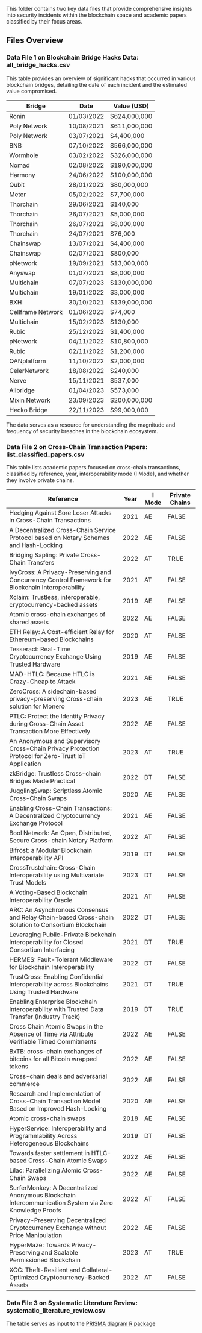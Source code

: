 This folder contains two key data files that provide comprehensive insights into security incidents within the blockchain space and academic papers classified by their focus areas.

## Files Overview
###  Data File 1 on Blockchain Bridge Hacks Data: all_bridge_hacks.csv

This table provides an overview of significant hacks that occurred in various blockchain bridges, detailing the date of each incident and the estimated value compromised.

| Bridge          | Date       | Value (USD) |
|-----------------|------------|-------------|
| Ronin           | 01/03/2022 | $624,000,000 |
| Poly Network    | 10/08/2021 | $611,000,000 |
| Poly Network    | 03/07/2021 | $4,400,000   |
| BNB             | 07/10/2022 | $566,000,000 |
| Wormhole        | 03/02/2022 | $326,000,000 |
| Nomad           | 02/08/2022 | $190,000,000 |
| Harmony         | 24/06/2022 | $100,000,000 |
| Qubit           | 28/01/2022 | $80,000,000  |
| Meter           | 05/02/2022 | $7,700,000   |
| Thorchain       | 29/06/2021 | $140,000     |
| Thorchain       | 26/07/2021 | $5,000,000   |
| Thorchain       | 26/07/2021 | $8,000,000   |
| Thorchain       | 24/07/2021 | $76,000      |
| Chainswap       | 13/07/2021 | $4,400,000   |
| Chainswap       | 02/07/2021 | $800,000     |
| pNetwork        | 19/09/2021 | $13,000,000  |
| Anyswap         | 01/07/2021 | $8,000,000   |
| Multichain      | 07/07/2023 | $130,000,000 |
| Multichain      | 19/01/2022 | $3,000,000   |
| BXH             | 30/10/2021 | $139,000,000 |
| Cellframe Network| 01/06/2023| $74,000      |
| Multichain      | 15/02/2023 | $130,000     |
| Rubic           | 25/12/2022 | $1,400,000   |
| pNetwork        | 04/11/2022 | $10,800,000  |
| Rubic           | 02/11/2022 | $1,200,000   |
| QANplatform     | 11/10/2022 | $2,000,000   |
| CelerNetwork    | 18/08/2022 | $240,000     |
| Nerve           | 15/11/2021 | $537,000     |
| Allbridge       | 01/04/2023 | $573,000     |
| Mixin Network   | 23/09/2023 | $200,000,000 |
| Hecko Bridge    | 22/11/2023 | $99,000,000 |

The data serves as a resource for understanding the magnitude and frequency of security breaches in the blockchain ecosystem.

### Data File 2 on Cross-Chain Transaction Papers: list_classified_papers.csv

This table lists academic papers focused on cross-chain transactions, classified by reference, year, interoperability mode (I Mode), and whether they involve private chains.

| Reference                                                                                      | Year | I Mode | Private Chains |
|------------------------------------------------------------------------------------------------|------|--------|----------------|
| Hedging Against Sore Loser Attacks in Cross-Chain Transactions                                 | 2021 | AE     | FALSE          |
| A Decentralized Cross-Chain Service Protocol based on Notary Schemes and Hash-Locking          | 2022 | AE     | FALSE          |
| Bridging Sapling: Private Cross-Chain Transfers                                                | 2022 | AT     | TRUE           |
| IvyCross: A Privacy-Preserving and Concurrency Control Framework for Blockchain Interoperability | 2021 | AT     | FALSE          |
| Xclaim: Trustless, interoperable, cryptocurrency-backed assets                                | 2019 | AE     | FALSE          |
| Atomic cross-chain exchanges of shared assets                                                  | 2022 | AE     | FALSE          |
| ETH Relay: A Cost-efficient Relay for Ethereum-based Blockchains                               | 2020 | AT     | FALSE          |
| Tesseract: Real-Time Cryptocurrency Exchange Using Trusted Hardware                            | 2019 | AE     | FALSE          |
| MAD-HTLC: Because HTLC is Crazy-Cheap to Attack                                                | 2021 | AE     | FALSE          |
| ZeroCross: A sidechain-based privacy-preserving Cross-chain solution for Monero               | 2023 | AE     | TRUE           |
| PTLC: Protect the Identity Privacy during Cross-Chain Asset Transaction More Effectively       | 2022 | AE     | FALSE          |
| An Anonymous and Supervisory Cross-Chain Privacy Protection Protocol for Zero-Trust IoT Application | 2023 | AT     | TRUE           |
| zkBridge: Trustless Cross-chain Bridges Made Practical                                         | 2022 | DT     | FALSE          |
| JugglingSwap: Scriptless Atomic Cross-Chain Swaps                                              | 2020 | AE     | FALSE          |
| Enabling Cross-Chain Transactions: A Decentralized Cryptocurrency Exchange Protocol            | 2021 | AE     | FALSE          |
| Bool Network: An Open, Distributed, Secure Cross-chain Notary Platform                         | 2022 | AT     | FALSE          |
| Bifröst: a Modular Blockchain Interoperability API                                             | 2019 | DT     | FALSE          |
| CrossTrustchain: Cross-Chain Interoperability using Multivariate Trust Models                  | 2023 | DT     | FALSE          |
| A Voting-Based Blockchain Interoperability Oracle                                               | 2021 | AT     | FALSE          |
| ARC: An Asynchronous Consensus and Relay Chain-based Cross-chain Solution to Consortium Blockchain | 2022 | DT     | FALSE          |
| Leveraging Public-Private Blockchain Interoperability for Closed Consortium Interfacing        | 2021 | DT     | TRUE           |
| HERMES: Fault-Tolerant Middleware for Blockchain Interoperability                              | 2022 | DT     | FALSE          |
| TrustCross: Enabling Confidential Interoperability across Blockchains Using Trusted Hardware   | 2021 | DT     | TRUE           |
| Enabling Enterprise Blockchain Interoperability with Trusted Data Transfer (Industry Track)    | 2019 | DT     | TRUE           |
| Cross Chain Atomic Swaps in the Absence of Time via Attribute Verifiable Timed Commitments     | 2022 | AE     | FALSE          |
| BxTB: cross-chain exchanges of bitcoins for all Bitcoin wrapped tokens                         | 2022 | AE     | FALSE          |
| Cross-chain deals and adversarial commerce                                                     | 2022 | AE     | FALSE          |
| Research and Implementation of Cross-Chain Transaction Model Based on Improved Hash-Locking   | 2020 | AE     | FALSE          |
| Atomic cross-chain swaps                                                                       | 2018 | AE     | FALSE          |
| HyperService: Interoperability and Programmability Across Heterogeneous Blockchains            | 2019 | DT     | FALSE          |
| Towards faster settlement in HTLC-based Cross-Chain Atomic Swaps                               | 2022 | AE     | FALSE          |
| Lilac: Parallelizing Atomic Cross-Chain Swaps                                                  | 2022 | AE     | FALSE          |
| SurferMonkey: A Decentralized Anonymous Blockchain Intercommunication System via Zero Knowledge Proofs | 2022 | AT     | FALSE          |
| Privacy-Preserving Decentralized Cryptocurrency Exchange without Price Manipulation            | 2022 | AE     | FALSE          |
| HyperMaze: Towards Privacy-Preserving and Scalable Permissioned Blockchain                     | 2023 | AT     | TRUE           |
| XCC: Theft-Resilient and Collateral-Optimized Cryptocurrency-Backed Assets                     | 2022 | AT     | FALSE          |

### Data File 3 on Systematic Literature Review: systematic_literature_review.csv

The table serves as input to the [PRISMA diagram R package](https://github.com/prisma-flowdiagram/PRISMA2020/tree/main)
